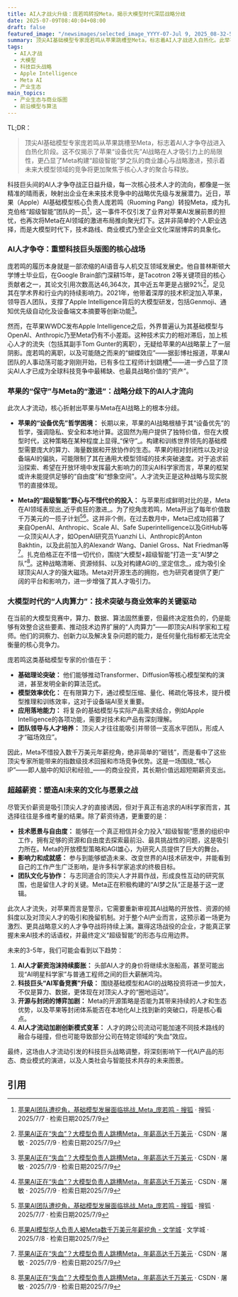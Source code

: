 ```yaml
---
title: AI人才战火升级：庞若鸣转投Meta，揭示大模型时代深层战略分歧
date: 2025-07-09T08:40:04+08:00
draft: false
featured_image: "/newsimages/selected_image_YYYY-07-Jul 9, 2025_08-32-57-460.jpg"
summary: 顶尖AI基础模型专家庞若鸣从苹果跳槽至Meta，标志着AI人才战进入白热化。此举不仅暴露了苹果“设备优先”AI战略在吸引人才方面的局限，更彰显了Meta通过巨额投入构建“超级智能”团队的战略野心，预示着未来大模型领域的核心竞争将围绕顶尖人才的聚合与技术愿景展开。
tags: 
  - AI人才战
  - 大模型
  - 科技巨头战略
  - Apple Intelligence
  - Meta AI
  - 产业生态
main_topics: 
  - 产业生态与商业版图
  - 前沿模型与算法
---
```


TL;DR：
>顶尖AI基础模型专家庞若鸣从苹果跳槽至Meta，标志着AI人才争夺战进入白热化阶段。这不仅揭示了苹果“设备优先”AI战略在人才吸引力上的局限性，更凸显了Meta构建“超级智能”梦之队的商业雄心与战略激进，预示着未来大模型领域的竞争将更加聚焦于核心人才的聚合与释放。

科技巨头间的AI人才争夺战正日益升级，每一次核心技术人才的流向，都像是一张精准的晴雨表，映射出企业在未来技术竞争中的战略优先级与发展潜力。近日，苹果（Apple）AI基础模型核心负责人庞若鸣（Ruoming Pang）转投Meta，成为扎克伯格“超级智能”团队的一员[^1]，这一事件不仅引发了业界对苹果AI发展前景的担忧，也再次将Meta在AI领域的激进布局推向聚光灯下。这并非简单的个人职业选择，而是大模型时代下，技术路线、商业模式乃至企业文化深层博弈的具象化。

### **AI人才争夺：重塑科技巨头版图的核心战场**

庞若鸣的履历本身就是一部浓缩的AI语音与人机交互领域发展史。他自普林斯顿大学博士毕业后，在Google Brain部门深耕15年，是Tacotron 2等关键项目的核心贡献者之一，其论文引用次数高达46,364次，其中近五年更是占据92%[^2]，足见其在学术界和行业内的持续影响力。2021年，他带着深厚的技术积淀加入苹果，领导百人团队，支撑了Apple Intelligence背后的大模型研发，包括Genmoji、通知优先级自动化及设备端文本摘要等创新功能[^2]。

然而，在苹果WWDC发布Apple Intelligence之后，外界普遍认为其基础模型与OpenAI、Anthropic乃至Meta仍有不小差距。这种技术实力的相对滞后，加上核心人才的流失（包括其副手Tom Gunter的离职），无疑给苹果的AI战略蒙上了一层阴影。庞若鸣的离职，以及可能随之而来的“蝴蝶效应”——据彭博社报道，苹果AI团队的人事动荡可能才刚刚开始，已有多位工程师计划跳槽[^2]——进一步凸显了顶尖AI人才已成为全球科技竞争中最稀缺、也最具战略价值的“资产”。

### **苹果的“保守”与Meta的“激进”：战略分歧下的AI人才流向**

此次人才流动，核心折射出苹果与Meta在AI战略上的根本分歧。

*   **苹果的“设备优先”哲学困境：** 长期以来，苹果的AI战略根植于其“设备优先”的哲学，强调隐私、安全和本地计算。这固然为用户提供了独特价值，但在大模型时代，这种策略在某种程度上显得_“保守”_。构建和训练世界领先的基础模型需要庞大的算力、海量数据和开放协作的生态。苹果的相对封闭性以及对设备端AI的偏执，可能限制了其在通用大模型领域的技术突破速度。对于追求前沿探索、希望在开放环境中发挥最大影响力的顶尖AI科学家而言，苹果的框架或许未能提供足够的“自由度”和“想象空间”。人才流失正是这种战略与现实脱节的直接体现。

*   **Meta的“超级智能”野心与不惜代价的投入：** 与苹果形成鲜明对比的是，Meta在AI领域表现出_近乎疯狂的激进_。为了挖角庞若鸣，Meta开出了每年价值数千万美元的一揽子计划[^1][^5]。这并非个例，在过去数月中，Meta已成功招募了来自OpenAI、Anthropic、Scale AI、Safe Superintelligence以及GitHub等一众顶尖AI人才，如OpenAI研究员Yuanzhi Li、Anthropic的Anton Bakhtin，以及此前加入的Alexandr Wang、Daniel Gross、Nat Friedman等[^2]。扎克伯格正在不惜一切代价，围绕“大模型+超级智能”打造一支“AI梦之队”[^2]。这种战略清晰、资源倾斜、以及对构建AGI的_坚定信念_，成为吸引全球顶尖AI人才的强大磁场。Meta对开源生态的拥抱，也为研究者提供了更广阔的平台和影响力，进一步增强了其人才吸引力。

### **大模型时代的“人肉算力”：技术突破与商业效率的关键驱动**

在当前的大模型竞赛中，算力、数据、算法固然重要，但最终决定胜负的，仍是能够有效整合这些要素、推动技术边界扩展的“人肉算力”——即顶尖AI科学家和工程师。他们的洞察力、创新力以及解决复杂问题的能力，是任何量化指标都无法完全衡量的核心竞争力。

庞若鸣这类基础模型专家的价值在于：
*   **基础理论突破：** 他们能够推动Transformer、Diffusion等核心模型架构的演进，甚至发明全新的算法范式。
*   **模型效率优化：** 在有限算力下，通过模型压缩、量化、稀疏化等技术，提升模型推理和训练效率，这对于设备端AI至关重要。
*   **应用落地能力：** 将复杂的基础模型与实际产品需求结合，例如Apple Intelligence的各项功能，需要对技术和产品有深刻理解。
*   **团队领导与人才培养：** 顶尖人才往往能吸引并带领一支高水平团队，形成人才“磁场效应”。

因此，Meta不惜投入数千万美元年薪挖角，绝非简单的“砸钱”，而是看中了这些顶尖专家所能带来的指数级技术回报和市场竞争优势。这是一场围绕_“核心IP”——即人脑中的知识和经验_——的商业投资，其长期价值远超短期薪资支出。

### **超越薪资：塑造AI未来的文化与愿景之战**

尽管天价薪资是吸引顶尖人才的直接诱因，但对于真正有追求的AI科学家而言，其选择往往是多维考量的结果。除了薪资待遇，更重要的是：

*   **技术愿景与自由度：** 能够在一个真正相信并全力投入“超级智能”愿景的组织中工作，拥有足够的资源和自由度去探索最前沿、最具挑战性的问题，这是吸引力所在。Meta的开放模型策略和AGI雄心，为研究人员提供了巨大的舞台。
*   **影响力和成就感：** 参与到能够塑造未来、改变世界的AI技术研发中，并能看到自己的工作产生广泛影响，是许多科学家追求的终极目标。
*   **团队文化与协作：** 与志同道合的顶尖人才并肩作战，形成良性互动的研究氛围，也是留住人才的关键。Meta正在积极构建的“AI梦之队”正是基于这一逻辑。

此次人才流失，对苹果而言是警示，它需要重新审视其AI战略的开放性、资源的倾斜度以及对顶尖人才的吸引和挽留机制。对于整个AI产业而言，这预示着一场更为激烈、更具战略意义的人才争夺战将持续上演。赢得这场战役的企业，才能真正掌握未来AI技术的话语权，并最终定义“超级智能”的形态与应用边界。

未来的3-5年，我们可能会看到以下趋势：
1.  **AI人才薪资泡沫持续膨胀：** 头部AI人才的身价将继续水涨船高，甚至可能出现“AI明星科学家”与普通工程师之间的巨大薪酬鸿沟。
2.  **科技巨头“AI军备竞赛”升级：** 围绕基础模型和AGI的战略投资将进一步加大，不仅是算力、数据，更体现在对顶尖人才的“圈地运动”。
3.  **开源与封闭的博弈加剧：** Meta的开源策略是否能为其带来持续的人才和生态优势，以及苹果等封闭体系能否在本地化AI上找到新的突破口，将是核心看点。
4.  **AI人才流动加剧创新模式变革：** 人才的跨公司流动可能加速不同技术路线的融合与碰撞，但也可能导致部分公司在特定领域的“失血”效应。

最终，这场由人才流动引发的科技巨头战略调整，将深刻影响下一代AI产品的形态、商业模式的演进，以及人类社会与智能技术共存的未来图景。

## 引用
[^1]: [苹果AI团队遭挖角，基础模型发展面临挑战_Meta_庞若鸣 - 搜狐](https://www.sohu.com/a/911822450_122362510) · 搜狐 · 2025/7/7 · 检索日期2025/7/9
[^2]: [苹果AI正在“失血”？大模型负责人跳槽Meta，年薪高达千万美元](https://mp.weixin.qq.com/s/TS1X6_Pqv4ZrChtcPli4pw) · CSDN · 屠敏 · 2025/7/9 · 检索日期2025/7/9
[^3]: [苹果AI又迎一击，Meta挖走了基础模型负责人 - 新浪财经](https://finance.sina.com.cn/tech/roll/2025-07-08/doc-infetqht5971791.shtml) · 新浪财经 · 2025/7/8 · 检索日期2025/7/9
[^4]: [苹果AI又迎一击，Meta挖走了基础模型负责人 - 网易](https://www.163.com/dy/article/K3VQK4UK05119734.html) · 网易 · 2025/7/8 · 检索日期2025/7/9
[^5]: [苹果AI模型华人负责人被Meta数千万美元年薪挖角 - 文学城](https://www.wenxuecity.com/news/2025/07/08/126238881.html) · 文学城 · 2025/7/8 · 检索日期2025/7/9
